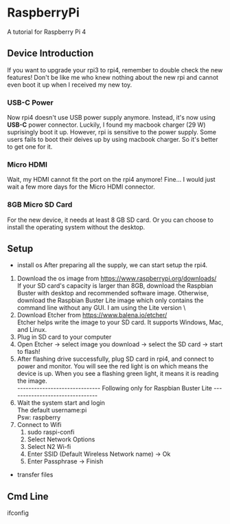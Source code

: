 # RaspberryPi
A tutorial for Raspberry Pi 4

## Device Introduction
If you want to upgrade your rpi3 to rpi4, remember to double check the new features! Don't be like me who knew nothing about the new rpi and cannot even boot it up when I received my new toy.

### USB-C Power
Now rpi4 doesn't use USB power supply anymore. Instead, it's now using **USB-C** power connector. Luckily, I found my macbook charger (29 W) suprisingly boot it up. However, rpi is sensitive to the power supply. Some users fails to boot their deives up by using macbook charger. So it's better to get one for it.

### Micro HDMI
Wait, my HDMI cannot fit the port on the rpi4 anymore! Fine... I would just wait a few more days for the Micro HDMI connector.

### 8GB Micro SD Card
For the new device, it needs at least 8 GB SD card. Or you can choose to install the operating system without the desktop. 

## Setup
- install os
After preparing all the supply, we can start setup the rpi4. 
1.  Download the os image from https://www.raspberrypi.org/downloads/ \
  If your SD card's capacity is larger than 8GB, download the Raspbian Buster with desktop and recommended software image.
  Otherwise, download the Raspbian Buster Lite image which only contains the command line without any GUI. 
  I am using the Lite version \
2.  Download Etcher from https://www.balena.io/etcher/ \
  Etcher helps write the image to your SD card. It supports Windows, Mac, and Linux.
3.  Plug in SD card to your computer
4.  Open Etcher -> select image you download -> select the SD card -> start to flash!
5.  After flashing drive successfully, plug SD card in rpi4, and connect to power and monitor. You will see the red light is on which means the device is up. When you see a flashing green light, it means it is reading the image.\
------------------------------ Following only for Raspbian Buster Lite --------------------------------
6.  Wait the system start and login\
  The default username:pi\
  Psw: raspberry
7.  Connect to Wifi
    1. sudo raspi-confi
    2. Select Network Options
    3. Select N2 Wi-fi
    4. Enter SSID (Default Wireless Network name) -> Ok
    5. Enter Passphrase -> Finish
  
- transfer files

## Cmd Line
ifconfig

